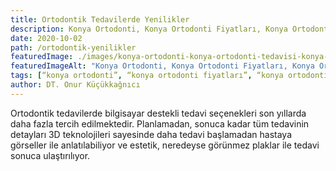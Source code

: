 ```yaml
---
title: Ortodontik Tedavilerde Yenilikler
description: Konya Ortodonti, Konya Ortodonti Fiyatları, Konya Ortodonti Tedavisi, Konya Şeffaf Plak, Konya Şeffaf Plak Tedavisi
date: 2020-10-02
path: /ortodontik-yenilikler
featuredImage: ./images/konya-ortodonti-konya-ortodonti-tedavisi-konya-ortodonti-fiyatlari (10).png
featuredImageAlt: "Konya Ortodonti, Konya Ortodonti Fiyatları, Konya Ortodonti Tedavisi, Konya Şeffaf Plak, Konya Şeffaf Plak Tedavisi"
tags: [“konya ortodonti”, “konya ortodonti fiyatları”, “konya ortodonti tedavisi”, “konya şeffaf plak”, “konya şeffaf plak tedavisi”]
author: DT. Onur Küçükkağnıcı
---
```


Ortodontik tedavilerde bilgisayar destekli tedavi seçenekleri son yıllarda daha fazla tercih edilmektedir. Planlamadan, sonuca kadar tüm tedavinin detayları 3D teknolojileri sayesinde daha tedavi başlamadan hastaya görseller ile anlatılabiliyor ve estetik, neredeyse görünmez plaklar ile tedavi sonuca ulaştırılıyor.
